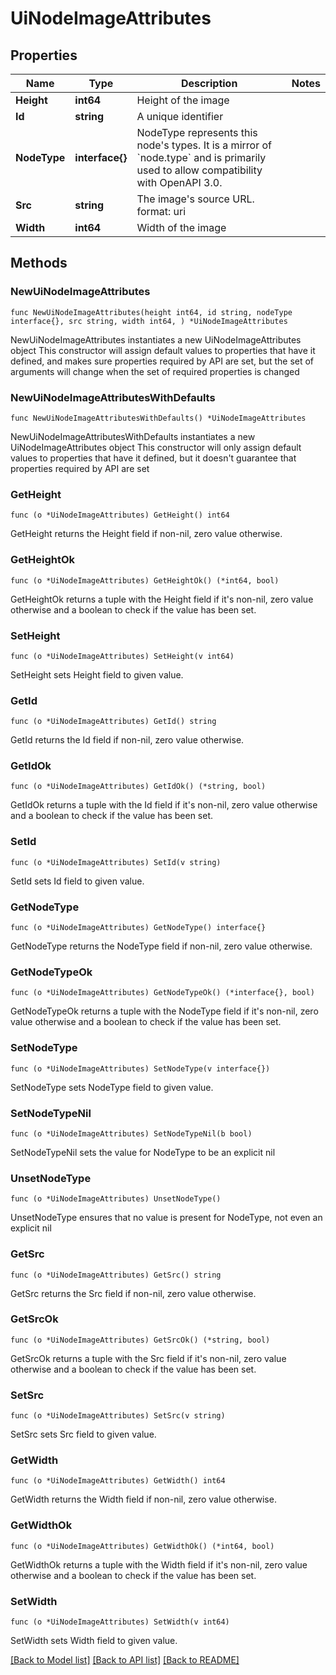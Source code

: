 # UiNodeImageAttributes

## Properties

Name | Type | Description | Notes
------------ | ------------- | ------------- | -------------
**Height** | **int64** | Height of the image | 
**Id** | **string** | A unique identifier | 
**NodeType** | **interface{}** | NodeType represents this node&#39;s types. It is a mirror of &#x60;node.type&#x60; and is primarily used to allow compatibility with OpenAPI 3.0. | 
**Src** | **string** | The image&#39;s source URL.  format: uri | 
**Width** | **int64** | Width of the image | 

## Methods

### NewUiNodeImageAttributes

`func NewUiNodeImageAttributes(height int64, id string, nodeType interface{}, src string, width int64, ) *UiNodeImageAttributes`

NewUiNodeImageAttributes instantiates a new UiNodeImageAttributes object
This constructor will assign default values to properties that have it defined,
and makes sure properties required by API are set, but the set of arguments
will change when the set of required properties is changed

### NewUiNodeImageAttributesWithDefaults

`func NewUiNodeImageAttributesWithDefaults() *UiNodeImageAttributes`

NewUiNodeImageAttributesWithDefaults instantiates a new UiNodeImageAttributes object
This constructor will only assign default values to properties that have it defined,
but it doesn't guarantee that properties required by API are set

### GetHeight

`func (o *UiNodeImageAttributes) GetHeight() int64`

GetHeight returns the Height field if non-nil, zero value otherwise.

### GetHeightOk

`func (o *UiNodeImageAttributes) GetHeightOk() (*int64, bool)`

GetHeightOk returns a tuple with the Height field if it's non-nil, zero value otherwise
and a boolean to check if the value has been set.

### SetHeight

`func (o *UiNodeImageAttributes) SetHeight(v int64)`

SetHeight sets Height field to given value.


### GetId

`func (o *UiNodeImageAttributes) GetId() string`

GetId returns the Id field if non-nil, zero value otherwise.

### GetIdOk

`func (o *UiNodeImageAttributes) GetIdOk() (*string, bool)`

GetIdOk returns a tuple with the Id field if it's non-nil, zero value otherwise
and a boolean to check if the value has been set.

### SetId

`func (o *UiNodeImageAttributes) SetId(v string)`

SetId sets Id field to given value.


### GetNodeType

`func (o *UiNodeImageAttributes) GetNodeType() interface{}`

GetNodeType returns the NodeType field if non-nil, zero value otherwise.

### GetNodeTypeOk

`func (o *UiNodeImageAttributes) GetNodeTypeOk() (*interface{}, bool)`

GetNodeTypeOk returns a tuple with the NodeType field if it's non-nil, zero value otherwise
and a boolean to check if the value has been set.

### SetNodeType

`func (o *UiNodeImageAttributes) SetNodeType(v interface{})`

SetNodeType sets NodeType field to given value.


### SetNodeTypeNil

`func (o *UiNodeImageAttributes) SetNodeTypeNil(b bool)`

 SetNodeTypeNil sets the value for NodeType to be an explicit nil

### UnsetNodeType
`func (o *UiNodeImageAttributes) UnsetNodeType()`

UnsetNodeType ensures that no value is present for NodeType, not even an explicit nil
### GetSrc

`func (o *UiNodeImageAttributes) GetSrc() string`

GetSrc returns the Src field if non-nil, zero value otherwise.

### GetSrcOk

`func (o *UiNodeImageAttributes) GetSrcOk() (*string, bool)`

GetSrcOk returns a tuple with the Src field if it's non-nil, zero value otherwise
and a boolean to check if the value has been set.

### SetSrc

`func (o *UiNodeImageAttributes) SetSrc(v string)`

SetSrc sets Src field to given value.


### GetWidth

`func (o *UiNodeImageAttributes) GetWidth() int64`

GetWidth returns the Width field if non-nil, zero value otherwise.

### GetWidthOk

`func (o *UiNodeImageAttributes) GetWidthOk() (*int64, bool)`

GetWidthOk returns a tuple with the Width field if it's non-nil, zero value otherwise
and a boolean to check if the value has been set.

### SetWidth

`func (o *UiNodeImageAttributes) SetWidth(v int64)`

SetWidth sets Width field to given value.



[[Back to Model list]](../README.md#documentation-for-models) [[Back to API list]](../README.md#documentation-for-api-endpoints) [[Back to README]](../README.md)



